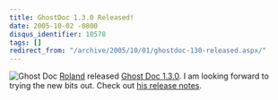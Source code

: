 ```yaml
---
title: GhostDoc 1.3.0 Released!
date: 2005-10-02 -0800
disqus_identifier: 10578
tags: []
redirect_from: "/archive/2005/10/01/ghostdoc-130-released.aspx/"
---
```


![Ghost Doc](https://haacked.com/images/GhostDoc.gif)
[Roland](http://weblogs.asp.net/rweigelt/) released [Ghost Doc
1.3.0](http://www.roland-weigelt.de/ghostdoc/). I am looking forward to
trying the new bits out. Check out [his release
notes](http://weblogs.asp.net/rweigelt/archive/2005/10/03/426431.aspx).

